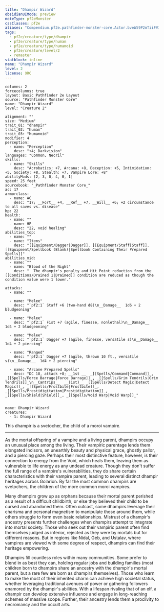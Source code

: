 ```yaml
---
title: "Dhampir Wizard"
obsidianUIMode: preview
noteType: pf2eMonster
cssClasses: pf2e
aliases: "Compendium.pf2e.pathfinder-monster-core.Actor.bveW59P2mTiiFVIt" 
tags:
  - pf2e/creature/type/dhampir
  - pf2e/creature/type/human
  - pf2e/creature/type/humanoid
  - pf2e/creature/level/2
  - remaster
statblock: inline
name: "Dhampir Wizard"
level: 2
license: ORC
---
```


```statblock
columns: 2
forcecolumns: true
layout: Basic Pathfinder 2e Layout
source: "Pathfinder Monster Core"
name: "Dhampir Wizard"
level: "Creature 2"

alignment: ""
size: "Medium"
trait_01: "dhampir"
trait_02: "human"
trait_03: "humanoid"
modifier: 4
perception:
  - name: "Perception"
    desc: "+4; Darkvision"
languages: "Common, Necril"
skills:
  - name: "Skills"
    desc: "Acrobatics: +7, Arcana: +8, Deception: +5, Intimidation: +5, Society: +8, Stealth: +7, Vampire Lore: +8"
abilityMods: [2, 3, 0, 4, 0, 1]
speed: 25 feet
sourcebook: "_Pathfinder Monster Core_"
ac: 17
armorclass:
  - name: AC
    desc: "17; __Fort__ +4, __Ref__ +7, __Will__ +6; +2 circumstance to all saves vs. disease"
hp: 22
health:
  - name: ""
  - name: HP
    desc: "22, void healing"
abilities_top:
  - name: ""
  - name: "Items"
    desc: "[[Equipment/Dagger|Dagger]], [[Equipment/Staff|Staff]], [[Equipment/Spellbook (Blank)|Spellbook Containing Their Prepared Spells]]"
abilities_mid:
  - name: ""
  - name: "Blood of the Night"
    desc: "  The dhampir's penalty and Hit Point reduction from the [[Conditions/Drained 1|Drained]] condition are reduced as though the condition value were 1 lower."

attacks:
  - name: ""

  - name: "Melee"
    desc: "`pf2:1` Staff +6 (two-hand d8)\n__Damage__  1d6 + 2 bludgeoning"

  - name: "Melee"
    desc: "`pf2:1` Fist +7 (agile, finesse, nonlethal)\n__Damage__  1d4 + 2 bludgeoning"

  - name: "Melee"
    desc: "`pf2:1` Dagger +7 (agile, finesse, versatile s)\n__Damage__  1d4 + 2 piercing"

  - name: "Ranged"
    desc: "`pf2:1` Dagger +7 (agile, thrown 10 ft., versatile s)\n__Damage__  1d4 + 2 piercing"

  - name: "Arcane Prepared Spells"
    desc: "DC 18, attack +8; __1st __  _[[Spells/Command|Command]]_, _[[Spells/Force Barrage|Force Barrage]]_, _[[Spells/Grim Tendrils|Grim Tendrils]]_\n__Cantrips__  __(1st)__ _[[Spells/Detect Magic|Detect Magic]]_, _[[Spells/Frostbite|Frostbite]]_, _[[Spells/Prestidigitation|Prestidigitation]]_, _[[Spells/Shield|Shield]]_, _[[Spells/Void Warp|Void Warp]]_"
 
```

```encounter-table
name: Dhampir Wizard
creatures:
  - 1: Dhampir Wizard
```



This dhampir is a svetocher, the child of a moroi vampire.

* * *

As the mortal offspring of a vampire and a living parent, dhampirs occupy an unusual place among the living. Their vampiric parentage lends them elongated incisors, an unearthly beauty and physical grace, ghostly pallor, and a piercing gaze. Perhaps their most distinctive feature, however, is their connection to energy from the Void, which heals them, leaving them as vulnerable to life energy as any undead creature. Though they don't suffer the full range of a vampire's vulnerabilities, they do share certain characteristics with their vampire parent, leading to several distinct dhampir heritages across Golarion. By far the most common dhampirs are svetochers, the children of the more common moroi vampires.

Many dhampirs grow up as orphans because their mortal parent perished as a result of a difficult childbirth, or else they believed their child to be cursed and abandoned them. Often outcast, some dhampirs leverage their charisma and personal magnetism to manipulate those around them, while others struggle to form even basic relationships. Mistrust of a dhampir's ancestry presents further challenges when dhampirs attempt to integrate into mortal society. Those who seek out their vampiric parent often find themselves judged as inferior, rejected as they were by mortals but for different reasons. But in regions like Nidal, Geb, and Ustalav, where vampires are viewed with some degree of respect, dhampirs can find their heritage empowering.

Dhampirs fill countless roles within many communities. Some prefer to blend in as best they can, holding regular jobs and building families (most children born to dhampirs share an ancestry with the dhampir's mortal parent, but a rare few are born as dhampirs themselves). Those who learn to make the most of their inherited charm can achieve high societal status, whether leveraging traditional avenues of power or gathering followers enamored by the dhampir's abilities. With a lifespan rivaling that of an elf, a dhampir can develop extensive influence and engage in long-reaching schemes of massive scope. Further, their ancestry lends them a proclivity to necromancy and the occult arts.
